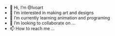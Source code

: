 - 👋 Hi, I’m @Ivoart
- 👀 I’m interested in making art and designs 
- 🌱 I’m currently learning animation and programing 
- 💞️ I’m looking to collaborate on ...
- 📫 How to reach me ...

<!---
Ivoart/Ivoart is a ✨ special ✨ repository because its `README.md` (this file) appears on your GitHub profile.
You can click the Preview link to take a look at your changes.
--->
